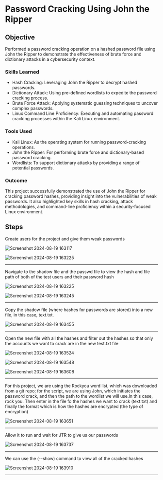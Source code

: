 # Password Cracking Using John the Ripper

## Objective

Performed a password cracking operation on a hashed password file using John the Ripper to demonstrate the effectiveness of brute force and dictionary attacks in a cybersecurity context.

### Skills Learned

- Hash Cracking: Leveraging John the Ripper to decrypt hashed passwords.
- Dictionary Attack: Using pre-defined wordlists to expedite the password cracking process.
- Brute Force Attack: Applying systematic guessing techniques to uncover complex passwords.
- Linux Command Line Proficiency: Executing and automating password cracking processes within the Kali Linux environment.

### Tools Used

- Kali Linux: As the operating system for running password-cracking operations.
- John the Ripper: For performing brute force and dictionary-based password cracking.
- Wordlists: To support dictionary attacks by providing a range of potential passwords.

### Outcome
This project successfully demonstrated the use of John the Ripper for cracking password hashes, providing insight into the vulnerabilities of weak passwords. It also highlighted key skills in hash cracking, attack methodologies, and command-line proficiency within a security-focused Linux environment.

## Steps

Create users for the project and give them weak passwords 

![Screenshot 2024-08-19 163117](https://github.com/user-attachments/assets/d208194a-b0ed-42f8-85ed-bf48be1c6eb6)

![Screenshot 2024-08-19 163225](https://github.com/user-attachments/assets/d3475530-a22d-482b-82d0-48dec3a9a2a0)

--------------------------------------------------------------------------------

Navigate to the shadow file and the passwd file to view the hash and file path of both of the test users and their password hash 

![Screenshot 2024-08-19 163225](https://github.com/user-attachments/assets/c010563a-6e9e-4972-abc9-702d93ff9a8c)

![Screenshot 2024-08-19 163245](https://github.com/user-attachments/assets/e3ad71e9-3a1e-4cc7-9823-8e802a2dd67e)

--------------------------------------------------------------------------------

Copy the shadow file (where hashes for passwords are stored) into a new file, in this case, text.txt.

![Screenshot 2024-08-19 163455](https://github.com/user-attachments/assets/b2fc464c-297a-40fa-8678-addd790ce704)

--------------------------------------------------------------------------------

Open the new file with all the hashes and filter out the hashes so that only the accounts we want to crack are in the new test.txt file 

![Screenshot 2024-08-19 163524](https://github.com/user-attachments/assets/aff03540-2dab-446f-96bf-4931bb9ce7dc)

![Screenshot 2024-08-19 163548](https://github.com/user-attachments/assets/ecd4ad54-d6d1-4e6d-b14f-393e4a91707b)

![Screenshot 2024-08-19 163608](https://github.com/user-attachments/assets/27f9b029-0b95-43c1-bd02-98ce8591c265)

--------------------------------------------------------------------------------

For this project, we are using the Rockyou word list, which was downloaded from a git repo; for the script, we are using John, which initiates the password crack, and then the path to the wordlist we will use.In this case, rock you. Then enter in the file fo the hashes we want to crack (text.txt) and finally the format which is how the hashes are encrypted (the type of encryption)

![Screenshot 2024-08-19 163651](https://github.com/user-attachments/assets/8ec0bd15-d333-40cc-901f-0a6d5b39cc3d)

--------------------------------------------------------------------------------

Allow it to run and wait for JTR to give us our passwords 

![Screenshot 2024-08-19 163737](https://github.com/user-attachments/assets/dd1b593b-6cb3-4bff-b236-7b32357143a1)

--------------------------------------------------------------------------------

We can use the (--show) command to view all of the cracked hashes

![Screenshot 2024-08-19 163910](https://github.com/user-attachments/assets/cd1820f7-9241-4292-b195-21d5c651192a)

--------------------------------------------------------------------------------












